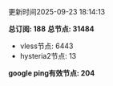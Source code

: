 更新时间2025-09-23 18:14:13

**总订阅: 188**
**总节点: 31484**
- vless节点: 6443
- hysteria2节点: 13

**google ping有效节点: 204**
